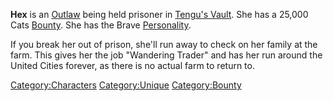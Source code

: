 **Hex** is an [Outlaw](02%20-%20Projects%20&%20Wikis/Kenshi/Kenshi%20Wiki/Kenshi%20Wiki%20Template/Outlaw.md "wikilink") being held prisoner in
[Tengu's Vault](Tengu's_Vault.md "wikilink"). She has a 25,000 Cats
[Bounty](Bounty.md "wikilink"). She has the Brave
[Personality](Personality.md "wikilink").

If you break her out of prison, she'll run away to check on her family
at the farm. This gives her the job "Wandering Trader" and has her run
around the United Cities forever, as there is no actual farm to return
to.

[Category:Characters](Category:Characters "wikilink")
[Category:Unique](Category:Unique "wikilink")
[Category:Bounty](Category:Bounty "wikilink")